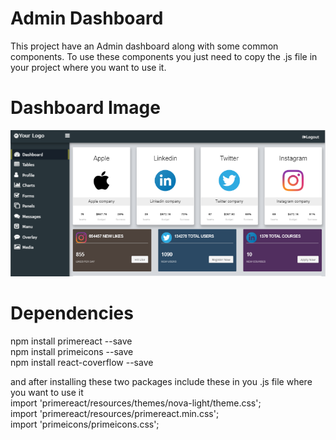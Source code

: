 
# Admin Dashboard
This project have an Admin dashboard along with some common components. To use these components you just need to copy the .js file in your project where you want to use it. 

# Dashboard Image
![alt text](https://github.com/Shakir-Afridi/Admin-Dashboard/blob/master/dashboard.PNG)
# Dependencies
npm install primereact --save \
npm install primeicons --save \
npm install react-coverflow --save 

and after installing these two packages include these in you .js file where you want to use it \
import 'primereact/resources/themes/nova-light/theme.css'; \
import 'primereact/resources/primereact.min.css'; \
import 'primeicons/primeicons.css';
